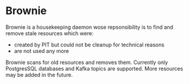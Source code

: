 # Brownie

Brownie is a housekeeping daemon wose repsonsibility is to find and remove stale resources which were:
- created by PIT but could not be cleanup for technical reasons
- are not used any more

Brownie scans for old resources and removes them. Currently only PostgresSQL databases and Kafka topics are supported. More resources may be added in the future.